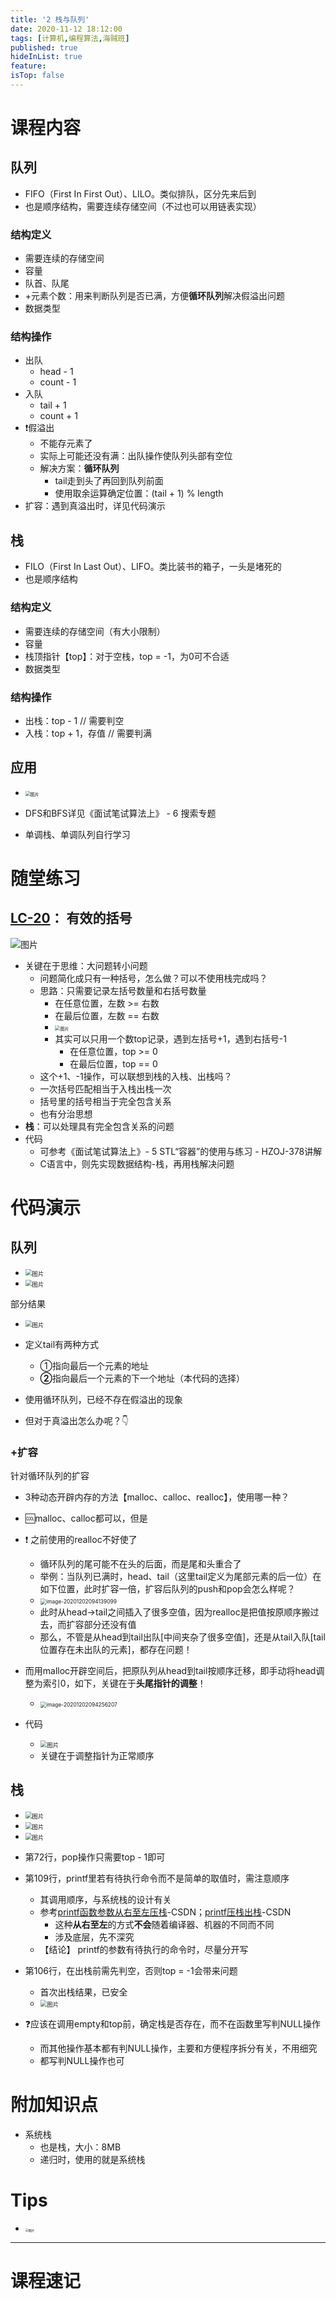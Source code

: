 ```yaml
---
title: '2 栈与队列'
date: 2020-11-12 18:12:00
tags: [计算机,编程算法,海贼班]
published: true
hideInList: true
feature: 
isTop: false
---
```

# 课程内容

## 队列

* FIFO（First In First Out）、LILO。类似排队，区分先来后到
* 也是顺序结构，需要连续存储空间（不过也可以用链表实现）
### 结构定义

* 需要连续的存储空间
* 容量
* 队首、队尾
* +元素个数：用来判断队列是否已满，方便**循环队列**解决假溢出问题
* 数据类型
### 结构操作

* 出队
    * head - 1
    * count - 1
* 入队
    * tail + 1
    * count + 1
* ❗假溢出
    * 不能存元素了
    * 实际上可能还没有满：出队操作使队列头部有空位
    * 解决方案：**循环队列**
        * tail走到头了再回到队列前面
        * 使用取余运算确定位置：(tail + 1) % length
* 扩容：遇到真溢出时，详见代码演示
## 栈

* FILO（First In Last Out）、LIFO。类比装书的箱子，一头是堵死的
* 也是顺序结构
### 结构定义

* 需要连续的存储空间（有大小限制）
* 容量
* 栈顶指针【top】：对于空栈，top = -1，为0可不合适
* 数据类型
### 结构操作

* 出栈：top - 1             // 需要判空
* 入栈：top + 1，存值 // 需要判满
## 应用

*  <img src="https://gitee.com/doubleL3/blog-imgs/raw/master/img/7ZeM7Gt.png" alt="图片" style="zoom: 50%;" />

* DFS和BFS详见《面试笔试算法上》 - 6 搜索专题
* 单调栈、单调队列自行学习
# 随堂练习

## [LC-20](https://leetcode-cn.com/problems/valid-parentheses/)： 有效的括号

![图片](https://gitee.com/doubleL3/blog-imgs/raw/master/img/hiUrFW5.png)

* 关键在于思维：大问题转小问题
    * 问题简化成只有一种括号，怎么做？可以不使用栈完成吗？
    * 思路：只需要记录左括号数量和右括号数量
        * 在任意位置，左数 >= 右数
        * 在最后位置，左数 == 右数
        * <img src="https://gitee.com/doubleL3/blog-imgs/raw/master/img/MvBFcyV.png" alt="图片" style="zoom:50%;" />
        * 其实可以只用一个数top记录，遇到左括号+1，遇到右括号-1
            * 在任意位置，top >= 0
            * 在最后位置，top == 0
    * 这个+1、-1操作，可以联想到栈的入栈、出栈吗？
    * 一次括号匹配相当于入栈出栈一次
    * 括号里的括号相当于完全包含关系
    * 也有分治思想
* **栈**：可以处理具有完全包含关系的问题
* 代码
    * 可参考《面试笔试算法上》- 5 STL“容器”的使用与练习 - HZOJ-378讲解
    * C语言中，则先实现数据结构-栈，再用栈解决问题
# 代码演示

## 队列

*  <img src="https://gitee.com/doubleL3/blog-imgs/raw/master/img/HxXwsau.png" alt="图片" style="zoom:67%;" />

*  <img src="https://gitee.com/doubleL3/blog-imgs/raw/master/img/XMnTscH.png" alt="图片" style="zoom:67%;" />

部分结果

*  <img src="https://gitee.com/doubleL3/blog-imgs/raw/master/img/0TNyAaM.png" alt="图片" style="zoom:67%;" />

* 定义tail有两种方式
    * ①指向最后一个元素的地址
    * **②**指向最后一个元素的下一个地址（本代码的选择）
* 使用循环队列，已经不存在假溢出的现象
* 但对于真溢出怎么办呢？👇
### +扩容

针对循环队列的扩容

* 3种动态开辟内存的方法【malloc、calloc、realloc】，使用哪一种？
* 🆒malloc、calloc都可以，但是
* ❗ 之前使用的realloc不好使了
    * 循环队列的尾可能不在头的后面，而是尾和头重合了
    * 举例：当队列已满时，head、tail（这里tail定义为尾部元素的后一位）在如下位置，此时扩容一倍，扩容后队列的push和pop会怎么样呢？
    * <img src="https://gitee.com/doubleL3/blog-imgs/raw/master/img/znSbZ29kmxo8jRO.png" alt="image-20201202094139099" style="zoom:60%;" />
    * 此时从head→tail之间插入了很多空值，因为realloc是把值按原顺序搬过去，而扩容部分还没有值
    * 那么，不管是从head到tail出队[中间夹杂了很多空值]，还是从tail入队[tail位置存在未出队的元素]，都存在问题！

*    而用malloc开辟空间后，把原队列从head到tail按顺序迁移，即手动将head调整为索引0，如下，关键在于**头尾指针的调整**！
     * <img src="https://gitee.com/doubleL3/blog-imgs/raw/master/img/DhH3TjPxViYMCQL.png" alt="image-20201202094256207" style="zoom:60%;" />
* 代码
    * <img src="https://gitee.com/doubleL3/blog-imgs/raw/master/img/wUHz7at.png" alt="图片" style="zoom:67%;" />
    * 关键在于调整指针为正常顺序
## 栈

*  <img src="https://gitee.com/doubleL3/blog-imgs/raw/master/img/pknuxKj.png" alt="图片" style="zoom:67%;" />

*  <img src="https://gitee.com/doubleL3/blog-imgs/raw/master/img/49VXiRB.png" alt="图片" style="zoom: 67%;" />

*  <img src="https://gitee.com/doubleL3/blog-imgs/raw/master/img/smJHAhA.png" alt="图片" style="zoom:67%;" />

* 第72行，pop操作只需要top - 1即可
* 第109行，printf里若有待执行命令而不是简单的取值时，需注意顺序
    * 其调用顺序，与系统栈的设计有关
    * 参考[printf函数参数从右至左压栈](https://blog.csdn.net/buaa_shang/article/details/23162679)-CSDN；[printf压栈出栈](http://printf压栈出栈)-CSDN
        * 这种**从右至左**的方式**不会**随着编译器、机器的不同而不同
        * 涉及底层，先不深究
    * 【结论】 printf的参数有待执行的命令时，尽量分开写
* 第106行，在出栈前需先判空，否则top = -1会带来问题
    * 首次出栈结果，已安全
    * <img src="https://gitee.com/doubleL3/blog-imgs/raw/master/img/XeGvxxp.png" alt="图片" style="zoom:67%;" />
* ❓应该在调用empty和top前，确定栈是否存在，而不在函数里写判NULL操作
    * 而其他操作基本都有判NULL操作，主要和方便程序拆分有关，不用细究
    * 都写判NULL操作也可
# 附加知识点

* 系统栈
    * 也是栈，大小：8MB
    * 递归时，使用的就是系统栈
# Tips

* <img src="https://gitee.com/doubleL3/blog-imgs/raw/master/img/G6xCZzy.png" alt="图片" style="zoom: 33%;" />

---


# 课程速记


